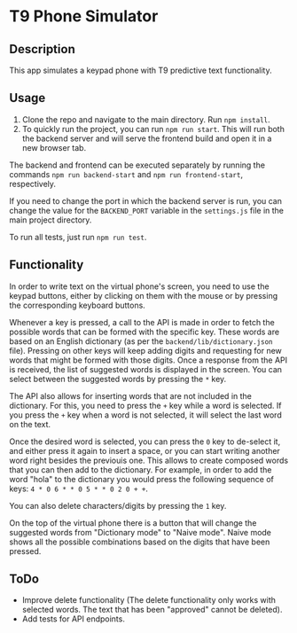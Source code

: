 # T9 Phone Simulator

## Description

This app simulates a keypad phone with T9 predictive text functionality. 

## Usage

1. Clone the repo and navigate to the main directory. Run `npm install`.
2. To quickly run the project, you can run `npm run start`. This will run both the backend server and will serve the frontend build and open it in a new browser tab.

The backend and frontend can be executed separately by running the commands `npm run backend-start` and `npm run frontend-start`, respectively.

If you need to change the port in which the backend server is run, you can change the value for the `BACKEND_PORT` variable in the `settings.js` file in the main project directory.

To run all tests, just run `npm run test`.

## Functionality

In order to write text on the virtual phone's screen, you need to use the keypad buttons, either by clicking on them with the mouse or by pressing the corresponding keyboard buttons. 

Whenever a key is pressed, a call to the API is made in order to fetch the possible words that can be formed with the specific key. These words are based on an English dictionary (as per the `backend/lib/dictionary.json` file). Pressing on other keys will keep adding digits and requesting for new words that might be formed with those digits. Once a response from the API is received, the list of suggested words is displayed in the screen. You can select between the suggested words by pressing the `*` key.

The API also allows for inserting words that are not included in the dictionary. For this, you need to press the `+` key while a word is selected. If you press the `+` key when a word is not selected, it will select the last word on the text.

Once the desired word is selected, you can press the `0` key to de-select it, and either press it again to insert a space, or you can start writing another word right besides the previouis one. This allows to create composed words that you can then add to the dictionary. For example, in order to add the word "hola" to the dictionary you would press the following sequence of keys: `4 * 0 6 * * 0 5 * * 0 2 0 + +`.

You can also delete characters/digits by pressing the `1` key.

On the top of the virtual phone there is a button that will change the suggested words from "Dictionary mode" to "Naive mode". Naive mode shows all the possible combinations based on the digits that have been pressed.

## ToDo

* Improve delete functionality (The delete functionality only works with selected words. The text that has been "approved" cannot be deleted).
* Add tests for API endpoints.
